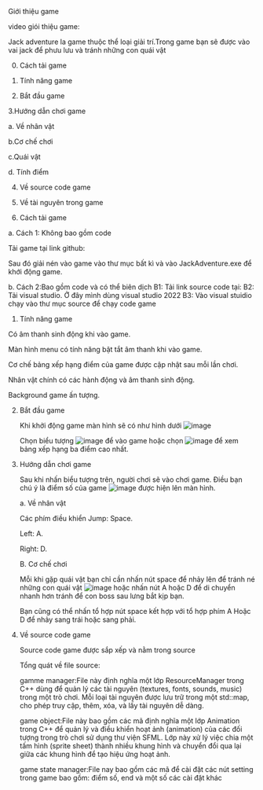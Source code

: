 Giới thiệu game

video giói thiệu game:

Jack adventure la game thuộc thể loại giải trí.Trong game bạn sẽ được vào vai jack để phưu lưu và tránh những con quái vật 

0. Cách tải game

1. Tính năng game 

2. Bắt đầu game

3.Hướng dẫn chơi game 

a. Về nhân vật 

b.Cơ chế chơi 

c.Quái vật 

d. Tính điểm 

4. Về source code game
5. Về tài nguyên trong game

0. Cách tải game

a. Cách 1: Không bao gồm code 

Tải game tại link github:

Sau đó giải nén vào game vào thư mục bất kì và vào JackAdventure.exe để khới động game.

b. Cách 2:Bao gồm code và có thể biên dịch
B1: Tải link source code tại:
B2: Tải visual studio. Ở đây mình dùng visual studio 2022
B3: Vào visual stuidio chạy vào thư mục source để chạy code game 

1. Tính năng game 

Có âm thanh sinh động khi vào game. 

Màn hình menu có tính năng bật tắt âm thanh khi vào game.

Cơ chế bảng xếp hạng điểm của game được cập nhật sau mỗi lần chơi. 

Nhân vật chính có các hành động và âm thanh sinh động.

Background game ấn tượng.

2. Bắt đầu game
   
   Khi khởi động game màn hình sẽ có như hình dưới 
   ![image](https://github.com/user-attachments/assets/34d0eead-933d-4669-9308-eea89f6e1e02)
   
   
   Chọn biểu tượng ![image](https://github.com/user-attachments/assets/9605327b-feb2-422a-a6ed-e81bc39b315d) để vào game hoặc chọn ![image](https://github.com/user-attachments/assets/d7d8a3cb-5e8c-4633-8995-44d18c6bf178) để xem bảng xếp hạng ba điểm cao nhất.
3. Hướng dẫn chơi game

   Sau khi nhấn biểu tượng trên, người chơi sẽ vào chơi game. Điều bạn chú ý là điểm số của game ![image](https://github.com/user-attachments/assets/5a27866c-1c16-4f71-bac0-0d4e9a0d1ddd) được hiện lên màn hình.

   a. Về nhân vật

    Các phím điều khiển
    Jump: Space.

    Left: A.

    Right: D.

   B. Cơ chế chơi
    
   Mỗi khi gặp quái vật bạn  chỉ cần nhấn nút space để nhảy lên để tránh né những con quái vật ![image](https://github.com/user-attachments/assets/1a5535df-f4df-4c75-b264-4266a691c18f) hoặc nhấn nút A hoặc D để di chuyển nhanh hơn tránh để con boss sau lưng bắt kịp bạn.
   
   Bạn cũng có thể nhấn tổ hợp nút space kết hợp với tổ hợp phím A Hoặc D để nhảy sang trái hoặc sang phải.

4. Về source code game

   Source code game được sắp xếp và nằm trong source
   
   Tổng quát về file source:

   gamme manager:File này định nghĩa một lớp ResourceManager trong C++ dùng để quản lý các tài nguyên (textures, fonts, sounds, music) trong một trò chơi. Mỗi loại tài nguyên được lưu trữ trong một std::map, cho phép truy cập, thêm, xóa, và lấy tài nguyên dễ dàng.

   game object:File này bao gồm các mã định nghĩa một lớp Animation trong C++ để quản lý và điều khiển hoạt ảnh (animation) của các đối tượng trong trò chơi sử dụng thư viện SFML. Lớp này xử lý việc chia một tấm hình (sprite sheet) thành nhiều khung hình và chuyển đổi qua lại giữa các khung hình để tạo hiệu ứng hoạt ảnh.

   game state manager:File nay bao gồm các mã để cài đặt các nút setting trong game bao gồm: điểm số, end và một số các cài đặt khác
   
     



